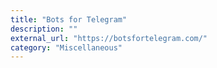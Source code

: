 ```yaml
---
title: "Bots for Telegram"
description: ""
external_url: "https://botsfortelegram.com/"
category: "Miscellaneous"
---
```

